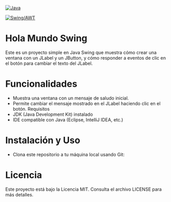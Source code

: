 [![Java](https://img.shields.io/badge/Java-8-red.svg?logo=java)](https://www.java.com/)

[![Swing/AWT](https://img.shields.io/badge/Swing%2FAWT-UI-blue)](https://docs.oracle.com/javase/8/docs/technotes/guides/swing/)


# Hola Mundo Swing
Este es un proyecto simple en Java Swing que muestra cómo crear una ventana con un JLabel y un JButton, y cómo responder a eventos de clic en el botón para cambiar el texto del JLabel.

# Funcionalidades
- Muestra una ventana con un mensaje de saludo inicial.
- Permite cambiar el mensaje mostrado en el JLabel haciendo clic en el botón.
Requisitos
- JDK (Java Development Kit) instalado
- IDE compatible con Java (Eclipse, IntelliJ IDEA, etc.)
# Instalación y Uso
- Clona este repositorio a tu máquina local usando Git:


# Licencia
Este proyecto está bajo la Licencia MIT. Consulta el archivo LICENSE para más detalles.
